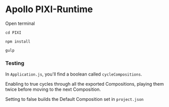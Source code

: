 # Apollo PIXI-Runtime

Open terminal

`cd PIXI`

`npm install`

`gulp`


### Testing

In `Application.js`, you'll find a boolean called `cycleCompositions`.

Enabling to true cycles through all the exported Compositions, playing them twice before moving to the next Composition.

Setting to false builds the Default Composition set in `project.json`
